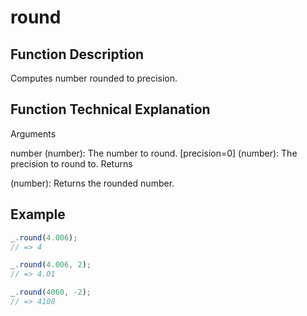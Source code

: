 # round

## Function Description

Computes number rounded to precision.

## Function Technical Explanation

Arguments

number (number): The number to round.
[precision=0] (number): The precision to round to.
Returns

(number): Returns the rounded number.

## Example

```javascript
_.round(4.006);
// => 4

_.round(4.006, 2);
// => 4.01

_.round(4060, -2);
// => 4100
```
